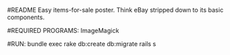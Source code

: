 #README
Easy items-for-sale poster. 
Think eBay stripped down to its basic components.


#REQUIRED PROGRAMS:
  ImageMagick

#RUN:
  bundle exec rake db:create db:migrate
  rails s

